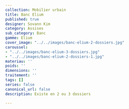 ```yaml
---
collection: Mobilier urbain
title: Banc Elium
published: true
designer: Sovann Kim
category: Assises
sub_category: Banc
gamme: Elium
cover_image: "../../images/banc-elium-2-dossiers.jpg"
caroussel:
- "../../images/banc-elium-3-dossiers.jpg"
- "../../images/banc-elium-2-dossiers-1.jpg"
materiau: ''
poids: ''
dimensions: ''
traitement: ''
tags: []
series: false
canonical_url: false
description: Existe en 2 ou 3 dossiers

---
```

